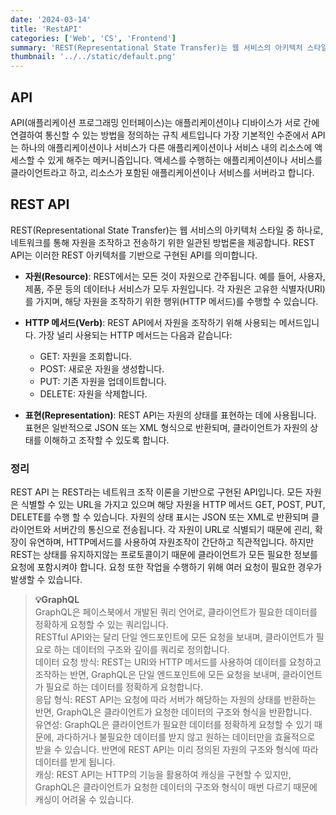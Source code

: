 ```yaml
---
date: '2024-03-14'
title: 'RestAPI'
categories: ['Web', 'CS', 'Frontend']
summary: 'REST(Representational State Transfer)는 웹 서비스의 아키텍처 스타일 중 하나 입니다.'
thumbnail: '../../static/default.png'
---
```


## API

API(애플리케이션 프로그래밍 인터페이스)는 애플리케이션이나 디바이스가 서로 간에 연결하여 통신할 수 있는 방법을 정의하는 규칙 세트입니다
가장 기본적인 수준에서 API는 하나의 애플리케이션이나 서비스가 다른 애플리케이션이나 서비스 내의 리소스에 액세스할 수 있게 해주는 메커니즘입니다. 액세스를 수행하는 애플리케이션이나 서비스를 클라이언트라고 하고, 리소스가 포함된 애플리케이션이나 서비스를 서버라고 합니다.

## REST API

REST(Representational State Transfer)는 웹 서비스의 아키텍처 스타일 중 하나로, 네트워크를 통해 자원을 조작하고 전송하기 위한 일관된 방법론을 제공합니다. REST API는 이러한 REST 아키텍처를 기반으로 구현된 API를 의미합니다.

- **자원(Resource)**: REST에서는 모든 것이 자원으로 간주됩니다. 예를 들어, 사용자, 제품, 주문 등의 데이터나 서비스가 모두 자원입니다. 각 자원은 고유한 식별자(URI)를 가지며, 해당 자원을 조작하기 위한 행위(HTTP 메서드)를 수행할 수 있습니다.

- **HTTP 메서드(Verb)**: REST API에서 자원을 조작하기 위해 사용되는 메서드입니다. 가장 널리 사용되는 HTTP 메서드는 다음과 같습니다:

  - GET: 자원을 조회합니다.
  - POST: 새로운 자원을 생성합니다.
  - PUT: 기존 자원을 업데이트합니다.
  - DELETE: 자원을 삭제합니다.

- **표현(Representation)**: REST API는 자원의 상태를 표현하는 데에 사용됩니다. 표현은 일반적으로 JSON 또는 XML 형식으로 반환되며, 클라이언트가 자원의 상태를 이해하고 조작할 수 있도록 합니다.

### 정리

REST API 는 REST라는 네트워크 조작 이론을 기반으로 구현된 API입니다.
모든 자원은 식별할 수 있는 URL을 가지고 있으며 해당 자원을 HTTP 메서드 GET, POST, PUT, DELETE를 수행 할 수 있습니다.
자원의 상태 표시는 JSON 또는 XML로 반환되며 클라이언트와 서버간의 통신으로 전송됩니다.
각 자원이 URL로 식별되기 때문에 괸리, 확장이 유연하며, HTTP메서드를 사용하여 자원조작이 간단하고 직관적입니다.
하지만 REST는 상태를 유지하지않는 프로토콜이기 때문에 클라이언트가 모든 필요한 정보를 요청에 포함시켜야 합니다. 요청 또한 작업을 수행하기 위해 여러 요청이 필요한 경우가 발생할 수 있습니다.

> **💡GraphQL**<br>
> GraphQL은 페이스북에서 개발된 쿼리 언어로, 클라이언트가 필요한 데이터를 정확하게 요청할 수 있는 쿼리입니다. <br>
> RESTful API와는 달리 단일 엔드포인트에 모든 요청을 보내며, 클라이언트가 필요로 하는 데이터의 구조와 깊이를 쿼리로 정의합니다.<br>
> 데이터 요청 방식: REST는 URI와 HTTP 메서드를 사용하여 데이터를 요청하고 조작하는 반면, GraphQL은 단일 엔드포인트에 모든 요청을 보내며, 클라이언트가 필요로 하는 데이터를 정확하게 요청합니다.<br>
> 응답 형식: REST API는 요청에 따라 서버가 해당하는 자원의 상태를 반환하는 반면, GraphQL은 클라이언트가 요청한 데이터의 구조와 형식을 반환합니다.<br>
> 유연성: GraphQL은 클라이언트가 필요한 데이터를 정확하게 요청할 수 있기 때문에, 과다하거나 불필요한 데이터를 받지 않고 원하는 데이터만을 효율적으로 받을 수 있습니다. 반면에 REST API는 미리 정의된 자원의 구조와 형식에 따라 데이터를 받게 됩니다.<br>
> 캐싱: REST API는 HTTP의 기능을 활용하여 캐싱을 구현할 수 있지만, GraphQL은 클라이언트가 요청한 데이터의 구조와 형식이 매번 다르기 때문에 캐싱이 어려울 수 있습니다.<br>
